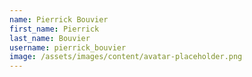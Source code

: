 ```yaml
---
name: Pierrick Bouvier
first_name: Pierrick
last_name: Bouvier
username: pierrick_bouvier
image: /assets/images/content/avatar-placeholder.png
---
```

